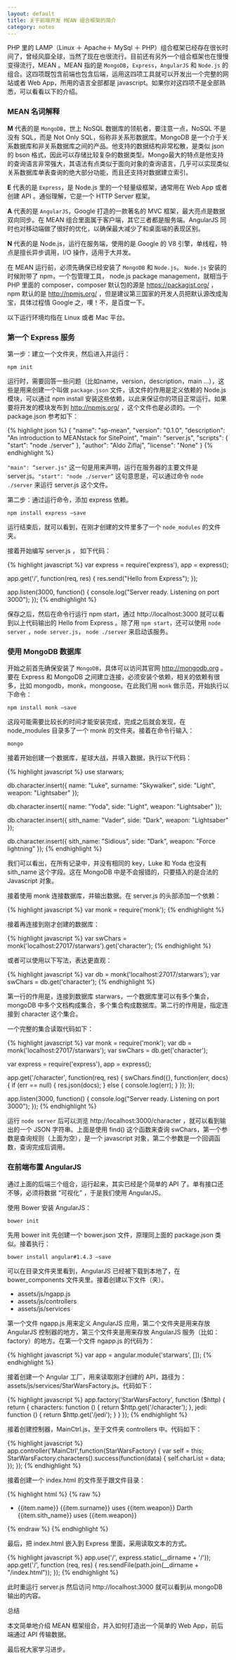 ```yaml
---
layout: default
title: 关于前端开发 MEAN 组合框架的简介
category: notes
---
```

PHP 里的 LAMP（Linux ＋ Apache＋ MySql ＋ PHP）组合框架已经存在很长时间了，曾经风靡全球，当然了现在也很流行。目前还有另外一个组合框架也在慢慢变得流行，MEAN 。MEAN 指的是 `MongoDB`，`Express`，`AngularJS` 和 `Node.js` 的组合。这四项既包含前端也包含后端，运用这四项工具就可以开发出一个完整的网站或者 Web App，所用的语言全部都是 javascript。如果你对这四项不是全部熟悉，可以看看以下的介绍。

### MEAN 名词解释

__M__ 代表的是 `MongoDB`，世上 NoSQL 数据库的领航者，要注意一点，NoSQL 不是没有 SQL，而是 Not Only SQL，俗称非关系形数据库。MongoDB 是一个介于关系数据库和非关系数据库之间的产品。他支持的数据结构非常松散，是类似 json 的 bson 格式，因此可以存储比较复杂的数据类型。Mongo最大的特点是他支持的查询语言非常强大，其语法有点类似于面向对象的查询语言，几乎可以实现类似关系数据库单表查询的绝大部分功能，而且还支持对数据建立索引。

__E__ 代表的是 `Express`，是 Node.js 里的一个轻量级框架，通常用在 Web App 或者创建 API 。通俗理解，它是一个 HTTP Server 框架。

__A__ 代表的是 `AngularJS`，Google 打造的一款著名的 MVC 框架，最大亮点是数据双向同步。在 MEAN 组合里面属于客户端，其它三者都是服务端。AngularJS 同时也对移动端做了很好的优化，以确保最大减少了和桌面端的表现区别。

__N__ 代表的是 Node.js，运行在服务端，使用的是 Google 的 V8 引擎，单线程，特点是擅长异步调用，I/O 操作，适用于大并发。

在 MEAN 运行前，必须先确保已经安装了 `MongoDB` 和 `Node.js`。 `Node.js` 安装的时候附带了 npm，一个包管理工具， node.js package management，就相当于 PHP 里面的 composer，composer 默认包的源是 https://packagist.org/ ，npm 默认的是 http://npmjs.org/ ，但是建议第三国家的开发人员把默认源改成淘宝，具体过程情 Google 之，噢！不，是百度一下。

以下运行环境均指在 Linux 或者 Mac 平台。

### 第一个 Express 服务

第一步：建立一个文件夹，然后进入并运行：

	npm init

运行时，需要回答一些问题（比如name，version，description，main …），这些是用来创建一个叫做 `package.json` 文件，该文件的作用是定义依赖的 Node.js 模块，可以通过 npm install 安装这些依赖，以此来保证你的项目正常运行。如果要将开发的模块发布到 http://npmjs.org/ ，这个文件也是必须的。一个 package.json 参考如下：

{% highlight json %}
{
  "name": "sp-mean",
  "version": "0.1.0",
  "description": "An introduction to MEANstack for SitePoint",
  "main": "server.js",
  "scripts": {
    "start": "node ./server"
  },
  "author": "Aldo Ziflaj",
  "license": "None"
}
{% endhighlight %}

`"main": “server.js"` 这一句是用来声明，运行在服务器的主要文件是 server.js。`"start": "node ./server”` 这句意思是，可以通过命令 `node ./server` 来运行 server.js 这个文件。

第二步：通过运行命令，添加 express 依赖。

	npm install express —save

运行结束后，就可以看到，在刚才创建的文件里多了一个 `node_modules` 的文件夹。

接着开始编写 server.js ， 如下代码：

{% highlight javascript %}
var express = require('express'),
    app = express();

app.get('/', function(req, res) {
    res.send("Hello from Express");
});

app.listen(3000, function() {
    console.log("Server ready. Listening on port 3000");
});
{% endhighlight %}

保存之后，然后在命令行运行 npm start，通过 http://localhost:3000 就可以看到以上代码输出的 Hello from Express 。除了用 `npm start`，还可以使用 `node server` ，`node server.js`， `node ./server` 来启动该服务。

### 使用 MongoDB 数据库

开始之前首先确保安装了 `MongoDB`，具体可以访问其官网 http://mongodb.org 。要在 Express 和 MongoDB 之间建立连接，必须安装个依赖，相关的依赖有很多，比如 mongodb，monk，mongoose。在此我们用 `monk` 做示范，开始执行以下命令：

	npm install monk —save

这段可能需要比较长的时间才能安装完成，完成之后就会发现，在 node_modules 目录多了一个 monk 的文件夹。接着在命令行输入：

	mongo

接着开始创建一个数据库，星球大战，并填入数据，执行以下代码：

{% highlight javascript %}
use starwars;

db.character.insert({
    name: "Luke",
    surname: "Skywalker",
    side: "Light",
    weapon: "Lightsaber"
});

db.character.insert({
    name: "Yoda",
    side: "Light",
    weapon: "Lightsaber"
});

db.character.insert({
    sith_name: "Vader",
    side: "Dark",
    weapon: "Lightsaber"
});

db.character.insert({
    sith_name: "Sidious",
    side: "Dark",
    weapon: "Force lightning"
});
{% endhighlight %}

我们可以看出，在所有记录中，并没有相同的 key，Luke 和 Yoda 也没有 sith_name 这个字段。这在 MongoDB 中是不会报错的，只要插入的是合法的 Javascript 对象。

接着使用 monk 连接数据库，并输出数据。在 server.js 的头部添加一个依赖：

{% highlight javascript %}
var monk = require('monk');
{% endhighlight %}

接着再连接到刚才创建的数据库：

{% highlight javascript %}
var swChars = monk('localhost:27017/starwars').get('character');
{% endhighlight %}

或者可以使用以下写法，表达更直观：

{% highlight javascript %}
var db = monk('localhost:27017/starwars');
var swChars = db.get('character');
{% endhighlight %}

第一行的作用是，连接到数据库 starwars，一个数据库里可以有多个集合，mongoDB 中多个文档构成集合，多个集合构成数据库。第二行的作用是，指定连接到 character 这个集合。

一个完整的集合读取代码如下：

{% highlight javascript %}
var monk = require('monk');
var db = monk('localhost:27017/starwars');
var swChars = db.get('character');

var express = require('express'),
  	app = express();

app.get('/character', function(req, res) {
  swChars.find({}, function(err, docs) {
    if (err == null) {
      res.json(docs);
    } else {
      console.log(err);
    }
  });
});

app.listen(3000, function() {
  console.log("Server ready. Listening on port 3000");
});
{% endhighlight %}

运行 `node server` 后可以浏览 http://localhost:3000/character ，就可以看到输出的一个 JSON 字符串。上面是使用 find() 这个函数来查询 swChars，第一个参数是查询规则（上面为空），是一个 javascript 对象，第二个参数是一个回调函数，查询完成后调用。

### 在前端布置 AngularJS

通过上面的后端三个组合，运行起来，其实已经是个简单的 API 了。单有接口还不够，必须将数据 “可视化” ，于是我们使用 AngularJS。

使用 Bower 安装 AngularJS：

	bower init

先用 bower init 先创建一个 bower.json 文件，原理同上面的 package.json 类似。接着执行：

	bower install angular#1.4.3 —save

可以在目录文件夹里看到，AngularJS 已经被下载到本地了，在 bower_components 文件夹里。接着创建以下文件（夹）。

* assets/js/ngapp.js
* assets/js/controllers
* assets/js/services

第一个文件 ngapp.js 用来定义 AngularJS 应用，第二个文件夹是用来存放 AngularJS 控制器的地方，第三个文件夹是用来存放 AngularJS 服务（比如：factory）的地方。在第一个文件 ngapp.js 的代码为：

{% highlight javascript %}
var app = angular.module('starwars', []);
{% endhighlight %}

接着创建一个 Angular 工厂，用来读取刚才创建的 API，路径为：assets/js/services/StarWarsFactory.js。代码如下：

{% highlight javascript %}
app.factory('StarWarsFactory', function ($http) {
  return {
    characters: function () {
      return $http.get('/character');
    },
    jedi: function () {
      return $http.get('/jedi');
    }
  }
});
{% endhighlight %}

接着创建控制器，MainCtrl.js，至于文件夹 controllers 中。代码如下：

{% highlight javascript %}
app.controller('MainCtrl',function(StarWarsFactory) {
  var self = this;
  StarWarsFactory.characters().success(function(data) {
    self.charList = data;
  });
});
{% endhighlight %}

接着创建一个 index.html 的文件至于跟文件目录：

{% highlight html %}
{% raw %}
<!DOCTYPE html>
<html lang="en-US">
  <head>
    <script src="bower_components/angular/angular.js"></script>
    <script src="assets/js/ngapp.js"></script>
    <script src="assets/js/services/StarWarsFactory.js"></script>
    <script src="assets/js/controllers/MainCtrl.js"></script>
  </head>
  <body ng-app="starwars">
    <div ng-controller="MainCtrl as m">
      <ul>
        <li ng-repeat="item in m.charList">
          <span ng-if="item.side === 'Light'">
            {{item.name}}
            {{item.surname}}
            uses
            {{item.weapon}}
          </span>
          <span ng-if="item.side === 'Dark'">
            Darth
            {{item.sith_name}}
            uses
            {{item.weapon}}
          </span>
        </li>
      </ul>
    </div>
  </body>
</html>
{% endraw %}
{% endhighlight %}

最后，把 index.html 嵌入到 Express 里面，采用读取文本的方式。

{% highlight javascript %}
app.use('/', express.static(__dirname + '/'));
app.get('/', function (req, res) {
  res.sendFile(path.join(__dirname + "/index.html"));
});
{% endhighlight %}

此时重运行 server.js 然后访问 http://localhost:3000 就可以看到从 mongoDB 输出的内容。

总结

本文简单地介绍 MEAN 框架组合，并入如何打造出一个简单的 Web App，前后端通过 API 传输数据。

最后祝大家学习进步。
